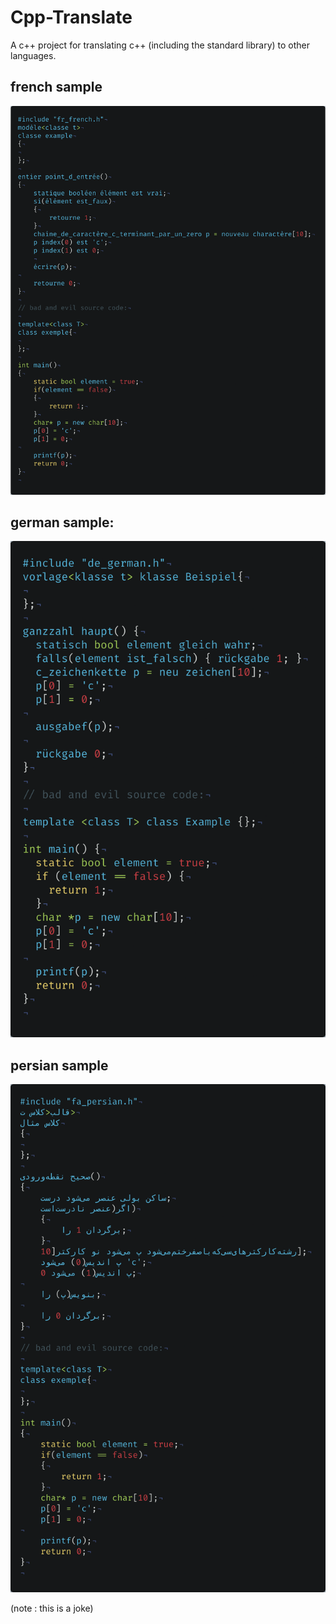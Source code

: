 # Cpp-Translate
A c++ project for translating c++  (including the standard library) to other languages.

## french sample

![french sample](./samples/fr.png)

## german sample:

![german sample](./samples/de.png)

## persian sample

![persion sample](./samples/fa.png)

(note : this is a joke)
